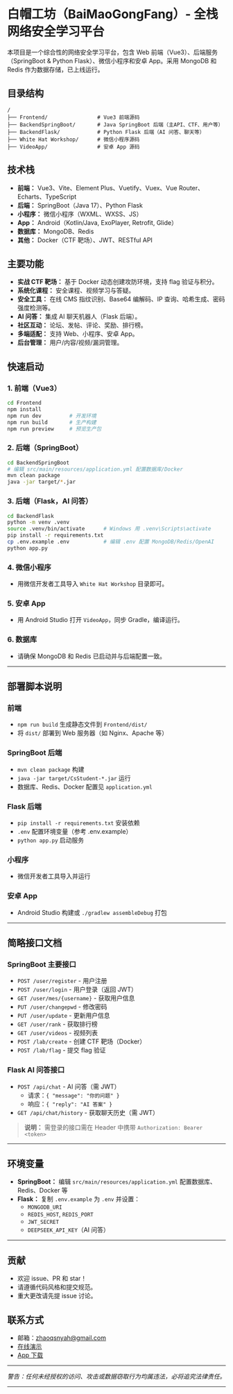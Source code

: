 # 白帽工坊（BaiMaoGongFang）- 全栈网络安全学习平台

本项目是一个综合性的网络安全学习平台，包含 Web 前端（Vue3）、后端服务（SpringBoot & Python Flask）、微信小程序和安卓 App。采用 MongoDB 和 Redis 作为数据存储，已上线运行。

## 目录结构

```
/
├── Frontend/                # Vue3 前端源码
├── BackendSpringBoot/       # Java SpringBoot 后端（主API、CTF、用户等）
├── BackendFlask/            # Python Flask 后端（AI 问答、聊天等）
├── White Hat Workshop/      # 微信小程序源码
├── VideoApp/                # 安卓 App 源码
```

## 技术栈

- **前端：** Vue3、Vite、Element Plus、Vuetify、Vuex、Vue Router、Echarts、TypeScript
- **后端：** SpringBoot（Java 17）、Python Flask
- **小程序：** 微信小程序（WXML、WXSS、JS）
- **App：** Android（Kotlin/Java, ExoPlayer, Retrofit, Glide）
- **数据库：** MongoDB、Redis
- **其他：** Docker（CTF 靶场）、JWT、RESTful API

## 主要功能

- **实战 CTF 靶场：** 基于 Docker 动态创建攻防环境，支持 flag 验证与积分。
- **系统化课程：** 安全课程、视频学习与答疑。
- **安全工具：** 在线 CMS 指纹识别、Base64 编解码、IP 查询、哈希生成、密码强度检测等。
- **AI 问答：** 集成 AI 聊天机器人（Flask 后端）。
- **社区互动：** 论坛、发帖、评论、奖励、排行榜。
- **多端适配：** 支持 Web、小程序、安卓 App。
- **后台管理：** 用户/内容/视频/漏洞管理。

## 快速启动

### 1. 前端（Vue3）

```bash
cd Frontend
npm install
npm run dev         # 开发环境
npm run build       # 生产构建
npm run preview     # 预览生产包
```

### 2. 后端（SpringBoot）

```bash
cd BackendSpringBoot
# 编辑 src/main/resources/application.yml 配置数据库/Docker
mvn clean package
java -jar target/*.jar
```

### 3. 后端（Flask，AI 问答）

```bash
cd BackendFlask
python -m venv .venv
source .venv/bin/activate      # Windows 用 .venv\Scripts\activate
pip install -r requirements.txt
cp .env.example .env           # 编辑 .env 配置 MongoDB/Redis/OpenAI
python app.py
```

### 4. 微信小程序

- 用微信开发者工具导入 `White Hat Workshop` 目录即可。

### 5. 安卓 App

- 用 Android Studio 打开 `VideoApp`，同步 Gradle，编译运行。

### 6. 数据库

- 请确保 MongoDB 和 Redis 已启动并与后端配置一致。

---

## 部署脚本说明

### 前端

- `npm run build` 生成静态文件到 `Frontend/dist/`
- 将 `dist/` 部署到 Web 服务器（如 Nginx、Apache 等）

### SpringBoot 后端

- `mvn clean package` 构建
- `java -jar target/CsStudent-*.jar` 运行
- 数据库、Redis、Docker 配置见 `application.yml`

### Flask 后端

- `pip install -r requirements.txt` 安装依赖
- `.env` 配置环境变量（参考 .env.example）
- `python app.py` 启动服务

### 小程序

- 微信开发者工具导入并运行

### 安卓 App

- Android Studio 构建或 `./gradlew assembleDebug` 打包

---

## 简略接口文档

### SpringBoot 主要接口

- `POST /user/register` - 用户注册
- `POST /user/login` - 用户登录（返回 JWT）
- `GET /user/mes/{username}` - 获取用户信息
- `PUT /user/changepwd` - 修改密码
- `PUT /user/update` - 更新用户信息
- `GET /user/rank` - 获取排行榜
- `GET /user/videos` - 视频列表
- `POST /lab/create` - 创建 CTF 靶场（Docker）
- `POST /lab/flag` - 提交 flag 验证

### Flask AI 问答接口

- `POST /api/chat` - AI 问答（需 JWT）
  - 请求：`{ "message": "你的问题" }`
  - 响应：`{ "reply": "AI 答案" }`
- `GET /api/chat/history` - 获取聊天历史（需 JWT）

> **说明：** 需登录的接口需在 Header 中携带 `Authorization: Bearer <token>`

---

## 环境变量

- **SpringBoot：** 编辑 `src/main/resources/application.yml` 配置数据库、Redis、Docker 等
- **Flask：** 复制 `.env.example` 为 `.env` 并设置：
  - `MONGODB_URI`
  - `REDIS_HOST`, `REDIS_PORT`
  - `JWT_SECRET`
  - `DEEPSEEK_API_KEY`（AI 问答）

---

## 贡献

- 欢迎 issue、PR 和 star！
- 请遵循代码风格和提交规范。
- 重大更改请先提 issue 讨论。

## 联系方式

- 邮箱：zhaoqsnyah@gmail.com
- [在线演示](http://wacyg.fun)
- [App 下载](http://wacyg.fun/apk/白帽工坊.apk)

---

*警告：任何未经授权的访问、攻击或数据窃取行为均属违法，必将追究法律责任。*

---